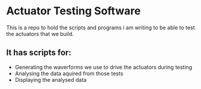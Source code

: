 # Actuator Testing Software

This is a repo to hold the scripts and programs i am writing to be able to test the actuators that we build.

## It has scripts for:
- Generating the waverforms we use to drive the actuators during testing
- Analysing the data aquired from those tests
- Displaying the analysed data
